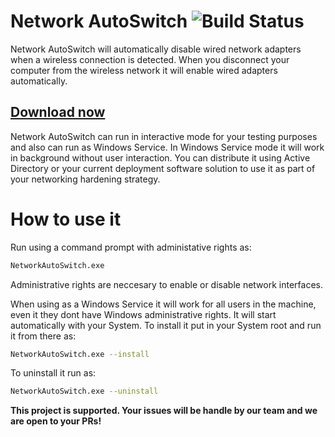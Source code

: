# Network AutoSwitch  ![Build Status](https://ci.appveyor.com/api/projects/status/github/Tulpep/Network-AutoSwitch)

Network AutoSwitch will automatically disable wired network adapters when a wireless connection is detected. When you disconnect your computer from the wireless network it will enable wired adapters automatically. 

## [Download now](https://github.com/Tulpep/Network-AutoSwitch/releases/latest)

Network AutoSwitch can run in interactive mode for your testing purposes and also can run as Windows Service. In Windows Service mode it will work in background without user interaction. You can distribute it using Active Directory or your current deployment software solution to use it as part of your networking hardening strategy.

# How to use it
Run using a command prompt with administative rights as:
```bash
NetworkAutoSwitch.exe
```
Administrative rights are neccesary to enable or disable network interfaces.

When using as a Windows Service it will work for all users in the machine, even it they dont have Windows administrative rights. It will start automatically with your System.
To install it put in your System root and run it from there as:
```bash
NetworkAutoSwitch.exe --install
```

To uninstall it run as:
```bash
NetworkAutoSwitch.exe --uninstall
```


**This project is supported. Your issues will be handle by our team and we are open to your PRs!**



